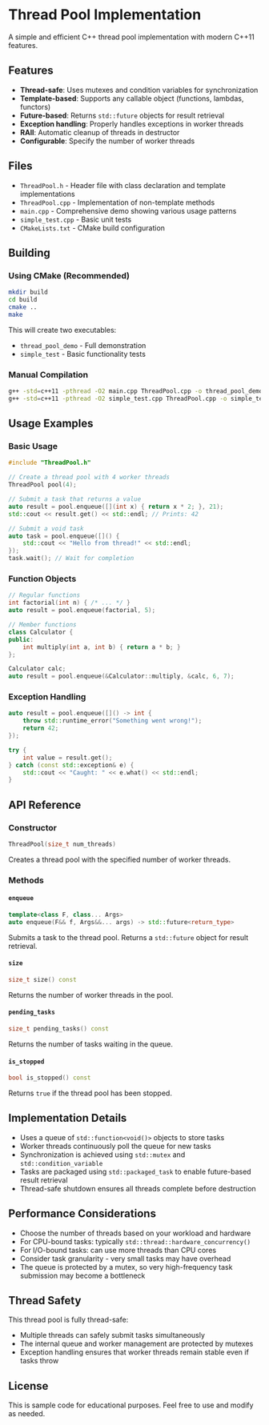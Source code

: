 # Thread Pool Implementation

A simple and efficient C++ thread pool implementation with modern C++11 features.

## Features

- **Thread-safe**: Uses mutexes and condition variables for synchronization
- **Template-based**: Supports any callable object (functions, lambdas, functors)
- **Future-based**: Returns `std::future` objects for result retrieval
- **Exception handling**: Properly handles exceptions in worker threads
- **RAII**: Automatic cleanup of threads in destructor
- **Configurable**: Specify the number of worker threads

## Files

- `ThreadPool.h` - Header file with class declaration and template implementations
- `ThreadPool.cpp` - Implementation of non-template methods
- `main.cpp` - Comprehensive demo showing various usage patterns
- `simple_test.cpp` - Basic unit tests
- `CMakeLists.txt` - CMake build configuration

## Building

### Using CMake (Recommended)

```bash
mkdir build
cd build
cmake ..
make
```

This will create two executables:
- `thread_pool_demo` - Full demonstration
- `simple_test` - Basic functionality tests

### Manual Compilation

```bash
g++ -std=c++11 -pthread -O2 main.cpp ThreadPool.cpp -o thread_pool_demo
g++ -std=c++11 -pthread -O2 simple_test.cpp ThreadPool.cpp -o simple_test
```

## Usage Examples

### Basic Usage

```cpp
#include "ThreadPool.h"

// Create a thread pool with 4 worker threads
ThreadPool pool(4);

// Submit a task that returns a value
auto result = pool.enqueue([](int x) { return x * 2; }, 21);
std::cout << result.get() << std::endl; // Prints: 42

// Submit a void task
auto task = pool.enqueue([]() { 
    std::cout << "Hello from thread!" << std::endl; 
});
task.wait(); // Wait for completion
```

### Function Objects

```cpp
// Regular functions
int factorial(int n) { /* ... */ }
auto result = pool.enqueue(factorial, 5);

// Member functions
class Calculator {
public:
    int multiply(int a, int b) { return a * b; }
};

Calculator calc;
auto result = pool.enqueue(&Calculator::multiply, &calc, 6, 7);
```

### Exception Handling

```cpp
auto result = pool.enqueue([]() -> int {
    throw std::runtime_error("Something went wrong!");
    return 42;
});

try {
    int value = result.get();
} catch (const std::exception& e) {
    std::cout << "Caught: " << e.what() << std::endl;
}
```

## API Reference

### Constructor
```cpp
ThreadPool(size_t num_threads)
```
Creates a thread pool with the specified number of worker threads.

### Methods

#### `enqueue`
```cpp
template<class F, class... Args>
auto enqueue(F&& f, Args&&... args) -> std::future<return_type>
```
Submits a task to the thread pool. Returns a `std::future` object for result retrieval.

#### `size`
```cpp
size_t size() const
```
Returns the number of worker threads in the pool.

#### `pending_tasks`
```cpp
size_t pending_tasks() const
```
Returns the number of tasks waiting in the queue.

#### `is_stopped`
```cpp
bool is_stopped() const
```
Returns `true` if the thread pool has been stopped.

## Implementation Details

- Uses a queue of `std::function<void()>` objects to store tasks
- Worker threads continuously poll the queue for new tasks
- Synchronization is achieved using `std::mutex` and `std::condition_variable`
- Tasks are packaged using `std::packaged_task` to enable future-based result retrieval
- Thread-safe shutdown ensures all threads complete before destruction

## Performance Considerations

- Choose the number of threads based on your workload and hardware
- For CPU-bound tasks: typically `std::thread::hardware_concurrency()`
- For I/O-bound tasks: can use more threads than CPU cores
- Consider task granularity - very small tasks may have overhead
- The queue is protected by a mutex, so very high-frequency task submission may become a bottleneck

## Thread Safety

This thread pool is fully thread-safe:
- Multiple threads can safely submit tasks simultaneously
- The internal queue and worker management are protected by mutexes
- Exception handling ensures that worker threads remain stable even if tasks throw

## License

This is sample code for educational purposes. Feel free to use and modify as needed.
